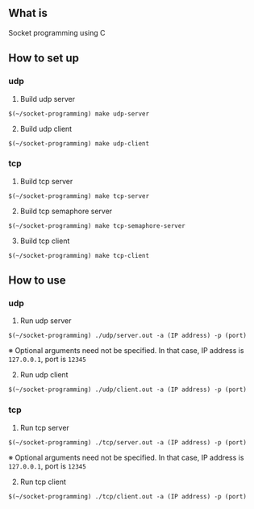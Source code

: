 ## What is
Socket programming using C

## How to set up
### udp
1. Build udp server

```
$(~/socket-programming) make udp-server
```

2. Build udp client

```
$(~/socket-programming) make udp-client
```

### tcp
1. Build tcp server

```
$(~/socket-programming) make tcp-server
```

2. Build tcp semaphore server

```
$(~/socket-programming) make tcp-semaphore-server
```

3. Build tcp client

```
$(~/socket-programming) make tcp-client
```

## How to use
### udp
1. Run udp server

```
$(~/socket-programming) ./udp/server.out -a (IP address) -p (port)
```
※ Optional arguments need not be specified. In that case, IP address is `127.0.0.1`, port is `12345`

2. Run udp client

```
$(~/socket-programming) ./udp/client.out -a (IP address) -p (port)
```

### tcp
1. Run tcp server

```
$(~/socket-programming) ./tcp/server.out -a (IP address) -p (port)
```
※ Optional arguments need not be specified. In that case, IP address is `127.0.0.1`, port is `12345`

2. Run tcp client

```
$(~/socket-programming) ./tcp/client.out -a (IP address) -p (port)
```
